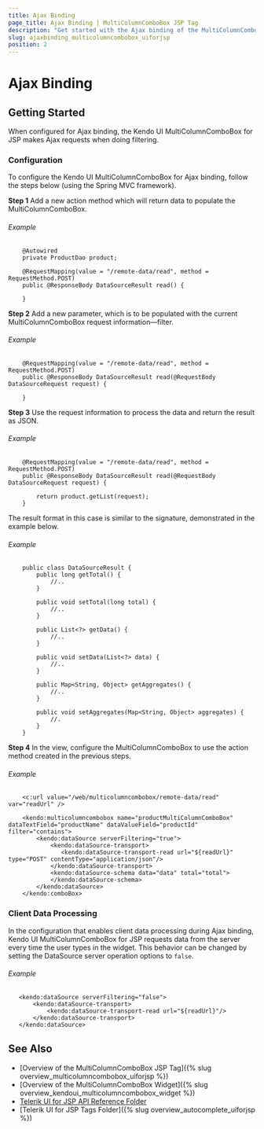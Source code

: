 ```yaml
---
title: Ajax Binding
page_title: Ajax Binding | MultiColumnComboBox JSP Tag
description: "Get started with the Ajax binding of the MultiColumnComboBox JSP tag in Kendo UI."
slug: ajaxbinding_multicolumncombobox_uiforjsp
position: 2
---
```


# Ajax Binding

## Getting Started

When configured for Ajax binding, the Kendo UI MultiColumnComboBox for JSP makes Ajax requests when doing filtering.

### Configuration

To configure the Kendo UI MultiColumnComboBox for Ajax binding, follow the steps below (using the Spring MVC framework).

**Step 1** Add a new action method which will return data to populate the MultiColumnComboBox.

###### Example

        @Autowired
        private ProductDao product;

        @RequestMapping(value = "/remote-data/read", method = RequestMethod.POST)
        public @ResponseBody DataSourceResult read() {

        }

**Step 2** Add a new parameter, which is to be populated with the current MultiColumnComboBox request information&mdash;filter.

###### Example

        @RequestMapping(value = "/remote-data/read", method = RequestMethod.POST)
        public @ResponseBody DataSourceResult read(@RequestBody DataSourceRequest request) {

        }

**Step 3** Use the request information to process the data and return the result as JSON.

###### Example

        @RequestMapping(value = "/remote-data/read", method = RequestMethod.POST)
        public @ResponseBody DataSourceResult read(@RequestBody DataSourceRequest request) {

            return product.getList(request);
        }

The result format in this case is similar to the signature, demonstrated in the example below.

###### Example


        public class DataSourceResult {
            public long getTotal() {
                //..
            }

            public void setTotal(long total) {
                //..
            }

            public List<?> getData() {
                //..
            }

            public void setData(List<?> data) {
                //..
            }

            public Map<String, Object> getAggregates() {
                //..
            }

            public void setAggregates(Map<String, Object> aggregates) {
                //.
            }
        }

**Step 4** In the view, configure the MultiColumnComboBox to use the action method created in the previous steps.

###### Example

        <c:url value="/web/multicolumncombobox/remote-data/read" var="readUrl" />

        <kendo:multicolumncombobox name="productMultiColumnComboBox" dataTextField="productName" dataValueField="productId" filter="contains">
            <kendo:dataSource serverFiltering="true">
                <kendo:dataSource-transport>
                   <kendo:dataSource-transport-read url="${readUrl}" type="POST" contentType="application/json"/>
                </kendo:dataSource-transport>
                <kendo:dataSource-schema data="data" total="total">
                </kendo:dataSource-schema>
            </kendo:dataSource>
        </kendo:comboBox>

### Client Data Processing

In the configuration that enables client data processing during Ajax binding, Kendo UI MultiColumnComboBox for JSP requests data from the server every time the user types in the widget. This behavior can be changed by setting the DataSource server operation options to `false`.

###### Example

       <kendo:dataSource serverFiltering="false">
           <kendo:dataSource-transport>
               <kendo:dataSource-transport-read url="${readUrl}"/>
           </kendo:dataSource-transport>
       </kendo:dataSource>

## See Also

* [Overview of the MultiColumnComboBox JSP Tag]({% slug overview_multicolumncombobox_uiforjsp %})
* [Overview of the MultiColumnComboBox Widget]({% slug overview_kendoui_multicolumncombobox_widget %})
* [Telerik UI for JSP API Reference Folder](/api/jsp/autocomplete/animation)
* [Telerik UI for JSP Tags Folder]({% slug overview_autocomplete_uiforjsp %})
